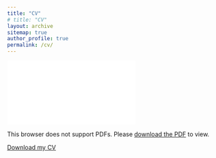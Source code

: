 ```yaml
---
title: "CV"
# title: "CV"
layout: archive
sitemap: true
author_profile: true
permalink: /cv/
---
```


<object data="/assets/documents/CV.pdf" type="application/pdf" width="700px" height="700px">
    <embed src="/assets/documents/CV.pdf">
        <p>This browser does not support PDFs. Please <a href="/assets/CV.pdf">download the PDF</a> to view.</p>
    </embed>
</object>

[Download my CV](/assets/CV.pdf)
